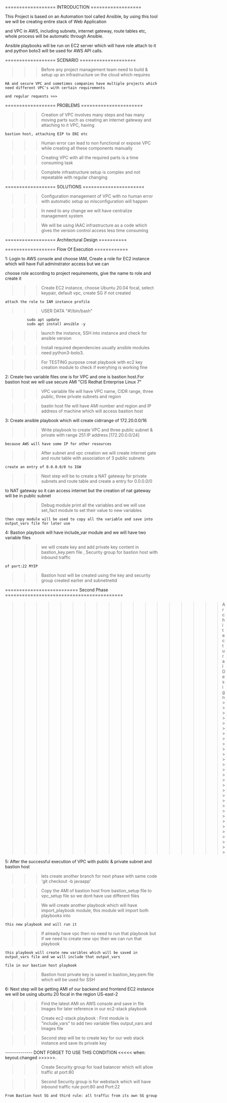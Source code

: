 ================== INTRODUCTION ==================

This Project is based on an Automation tool called Ansible, by using this tool we will be creating entire stack of Web Application

and VPC in AWS, including subnets, internet gateway, route tables etc, whole process will be automatic through Ansible.

Ansible playbooks will be run on EC2 server which will have role attach to it and python boto3 will be used for AWS API calls.

==================  SCENARIO  ====================

>>> Before any project management team need to build & setup up an infrastructure on the cloud which requires

    HA and secure VPC and sometimes companies have multiple projects which need different VPC's with certain requirements 

    and regular requests >>>

================== PROBLEMS ======================

>>> Creation of VPC involves many steps and has many moving parts such as creating an internet gateway and attaching to it VPC, having 

    bastion host, attaching EIP to ENI etc 

>>> Human error can lead to non functional or expose VPC while creating all these components manually 

>>> Creating VPC with all the required parts is a time consuming task

>>> Complete infrastructure setup is complex and not repeatable with regular changing 

================== SOLUTIONS ======================

>>> Configuration management of VPC with no human error with automatic setup so misconfiguration will happen 

>>> In need to any change we will have centralize management system 

>>> We will be using IAAC infrastructure as a code which gives the version control access less time consuming 

================== Architectural Design ==========



================== Flow Of Execution ============

1: Login to AWS console and choose IAM, Create a role for EC2 instance which will have Full adminstrator access but we can

   choose role according to project requirements, give the name to role and create it 

>>> Create EC2 instance, choose Ubuntu 20.04 focal, select keypair, default vpc, create SG if not created
 
    attach the role to IAM instance profile 

>>> USER DATA "#!/bin/bash"

              sudo apt update 
              sudo apt install ansible -y

>>> launch the instance, SSH into instance and check for ansible version 

>>> Install required dependencies usually ansible modules need python3-boto3.

>>> For TESTING purpose creat playbook with ec2 key creation module to check if everyhing is working fine

2: Create two variable files one is for VPC and one is bastion host.For bastion host we will use secure AMI "CIS Redhat Enterprise Linux 7"

>>> VPC variable file will have VPC name, CIDR range, three public, three private subnets and region

>>> bastin host file will have AMI number and region and IP address of machine which will access bastion host 

3: Create ansible playbook which will create cidrrange of 172.20.0.0/16 

>>> Write playbook to create VPC and three public subnet & private with range 251 IP address [172.20.0.0/24] 

    because AWS will have some IP for other resources

>>> After subnet and vpc creation we will create internet gate and route table with association of 3 public subnets

    create an entry of 0.0.0.0/0 to IGW 

>>> Next step will be to create a NAT gateway for private subnets and route table and create a entry for 0.0.0.0/0

   to NAT gateway so it can access internet but the creation of nat gateway will be in public subnet 

>>> Debug module print all the variables and we will use set_fact module to set their value to new variables

    then copy module will be used to copy all the variable and save into output_vars file for later use

4: Bastion playbook will have include_var module and we will have two variable files 

>>> we will create key and add private key content in bastion_key.pem file , Security group for bastion host with inbound traffic 

    of port:22 MYIP 

>>> Bastion host will be created using the key and security group created earlier and subnetnetid 

========================== Second Phase ==========================================

>>>>>>>>>>>>>>>>>> Architectural Design >>>>>>>>>>>>>>>>>>>>>>>>>>>>>>

5: After the successful execution of VPC with public & private subnet and bastion host 

>>> lets create another branch for next phase with same code 'git checkout -b javaapp'

>>> Copy the AMI of bastion host from bastion_setup file to vpc_setup file so we dont have use different files

>>> We will create another playbook which will have import_playbook module, this module will import both playbooks into 

    this new playbook and will run it 

>>> If already have vpc then no need to run that playbook but if we need to create new vpc then we can run that playbook

    this playbook will create new varibles which will be saved in output_vars file and we will include that output_vars 
    
    file in our bastion host playbook 

>>> Bastion host private key is saved in bastion_key.pem file which will be used for SSH 

6: Next step will be getting AMI of our backend and frontend EC2 instance we will be using ubuntu 20 focal in the region US-east-2

>>> Find the latest AMI on AWS console and save in file Images for later reference in our ec2-stack playbook

>>> Create ec2-stack playbook : First module is "include_vars" to add two variable files output_vars and Images file

>>> Second step will be to create key for our web stack instance and save its private key 

-------------- DONT FORGET TO USE THIS CONDITION <<<<< when: keyout.changed >>>>>>. 

>>> Create Security group for load balancer which will allow traffic at port:80

>>> Second Security group is for webstack which will have inbound traffic rule port:80 and Port:22 

    From Bastion host SG and third rule: all traffic from its own SG group 

    





    

